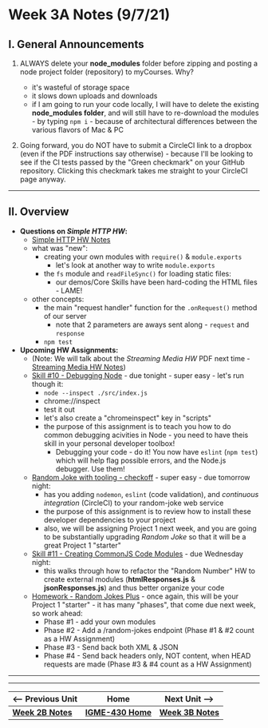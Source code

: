# Week 3A Notes (9/7/21)

## I. General Announcements

1) ALWAYS delete your **node_modules** folder before zipping and posting a node project folder (repository) to myCourses. Why? 
    - it's wasteful of storage space
    - it slows down uploads and downloads
    - if I am going to run your code locally, I will have to delete the existing **node_modules folder**, and will still have to re-download the modules - by typing `npm i` - because of architectural differences between the various flavors of Mac & PC

2) Going forward, you do NOT have to submit a CircleCI link to a dropbox (even if the PDF instructions say otherwise) - because I'll be looking to see if the CI tests passed by the "Green checkmark" on your GitHub repository. Clicking this checkmark takes me straight to your CircleCI page anyway.

<hr>

## II. Overview

- **Questions on *Simple HTTP HW*:**
  - [Simple HTTP HW Notes](../hw-notes/simple-http-hw.md)
  - what was "new":
    - creating your own modules with `require()` & `module.exports`
      - let's look at another way to write `module.exports`
    - the `fs` module and `readFileSync()` for loading static files:
      - our demos/Core Skills have been hard-coding the HTML files - LAME!
  - other concepts:
    - the main "request handler" function for the `.onRequest()` method of our server
      - note that 2 parameters are aways sent along - `request` and `response`
    - `npm test`
- **Upcoming HW Assignments:**
  - (Note: We will talk about the *Streaming Media HW* PDF next time - [Streaming Media HW Notes](../hw-notes/streaming-media-HW.md))
  - [Skill #10 - Debugging Node](../core-skills/10-debugging-node.md) - due tonight - super easy - let's run though it:
    - `node --inspect ./src/index.js`
    - chrome://inspect
    - test it out
    - let's also create a "chromeinspect" key in "scripts"
    - the purpose of this assignment is to teach you how to do common debugging acivities in Node - you need to have theis skill in your personal developer toolbox!
      - Debugging your code - do it! You now have `eslint` (`npm test`) which will help flag possible errors, and the Node.js debugger. Use them!
  - [Random Joke with tooling - checkoff](../checkoff-notes/random-joke-with-tooling-checkoff.md) - super easy - due tomorrow night:
    - has you adding `nodemon`, `eslint` (code validation), and *continuous integration* (CircleCI) to your random-joke web service
    - the purpose of this assignment is to review how to install these developer dependencies to your project
    - also, we will be assigning Project 1 next week, and you are going to be substantially upgrading *Random Joke* so that it will be a great Project 1 "starter"
  - [Skill #11 - Creating CommonJS Code Modules](../core-skills/11-creating-commonjs-code-modules.md) - due Wednesday night:
    - this walks through how to refactor the "Random Number" HW to create external modules (**htmlResponses.js** & **jsonResponses.js**) and thus better organize your code
  - [Homework - Random Jokes Plus](../hw-notes/HW-random-jokes-plus.md) - once again, this will be your Project 1 "starter" - it has many "phases", that come due next week, so work ahead:
    - Phase #1 - add your own modules
    - Phase #2 - Add a /random-jokes endpoint (Phase #1 & #2 count as a HW Assignment)
    - Phase #3 - Send back both XML & JSON
    - Phase #4 - Send back headers only, NOT content, when HEAD requests are made (Phase #3 & #4 count as a HW Assignment)
    
    

<hr><hr>

| <-- Previous Unit | Home | Next Unit -->
| --- | --- | --- 
| [**Week 2B Notes**](2B.md)   |  [**IGME-430 Home**](../README.md) | [**Week 3B Notes**](3B.md)
